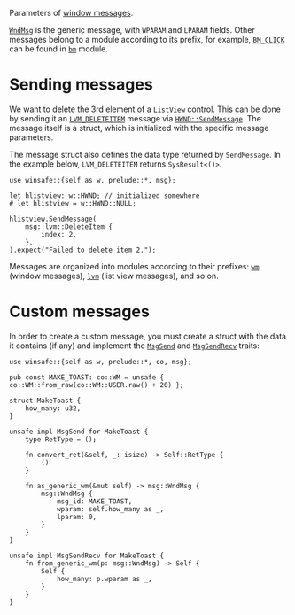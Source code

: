 Parameters of [window messages](https://learn.microsoft.com/en-us/windows/win32/winmsg/about-messages-and-message-queues).

[`WndMsg`](crate::msg::WndMsg) is the generic message, with `WPARAM` and `LPARAM` fields. Other messages belong to a module according to its prefix, for example, [`BM_CLICK`](crate::msg::bm::Click) can be found in [`bm`](crate::msg::bm) module.

# Sending messages

We want to delete the 3rd element of a [`ListView`](crate::gui::ListView) control. This can be done by sending it an [`LVM_DELETEITEM`](crate::msg::lvm::DeleteItem) message via [`HWND::SendMessage`](crate::prelude::user_Hwnd::SendMessage). The message itself is a struct, which is initialized with the specific message parameters.

The message struct also defines the data type returned by `SendMessage`. In the example below, `LVM_DELETEITEM` returns `SysResult<()>`.

```rust,ignore
use winsafe::{self as w, prelude::*, msg};

let hlistview: w::HWND; // initialized somewhere
# let hlistview = w::HWND::NULL;

hlistview.SendMessage(
    msg::lvm::DeleteItem {
        index: 2,
    },
).expect("Failed to delete item 2.");
```

Messages are organized into modules according to their prefixes: [`wm`](crate::msg::wm) (window messages), [`lvm`](crate::msg::lvm) (list view messages), and so on.

# Custom messages

In order to create a custom message, you must create a struct with the data it contains (if any) and implement the [`MsgSend`](crate::prelude::MsgSend) and [`MsgSendRecv`](crate::prelude::MsgSendRecv) traits:

```rust,ignore
use winsafe::{self as w, prelude::*, co, msg};

pub const MAKE_TOAST: co::WM = unsafe { co::WM::from_raw(co::WM::USER.raw() + 20) };

struct MakeToast {
    how_many: u32,
}

unsafe impl MsgSend for MakeToast {
    type RetType = ();

    fn convert_ret(&self, _: isize) -> Self::RetType {
        ()
    }

    fn as_generic_wm(&mut self) -> msg::WndMsg {
        msg::WndMsg {
            msg_id: MAKE_TOAST,
            wparam: self.how_many as _,
            lparam: 0,
        }
    }
}

unsafe impl MsgSendRecv for MakeToast {
    fn from_generic_wm(p: msg::WndMsg) -> Self {
        Self {
            how_many: p.wparam as _,
        }
    }
}
```

